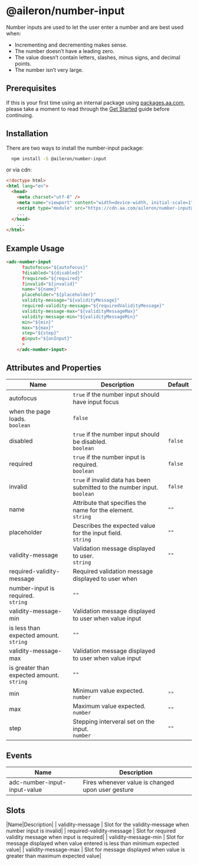 # @aileron/number-input

Number inputs are used to let the user enter a number and are best used when:

- Incrementing and decrementing makes sense.
- The number doesn’t have a leading zero.
- The value doesn’t contain letters, slashes, minus signs, and decimal points.
- The number isn’t very large.

## Prerequisites

If this is your first time using an internal package using [packages.aa.com](https://packages.aa.com),
please take a moment to read through the [Get Started](https://aileron.aa.com/developing/get-started)
guide before continuing.

## Installation

There are two ways to install the number-input package:

```bash
  npm install -S @aileron/number-input
```

or via cdn:

```html
<!doctype html>
<html lang="en">
  <head>
    <meta charset="utf-8" />
    <meta name="viewport" content="width=device-width, initial-scale=1" />
    <script type="module" src="https://cdn.aa.com/aileron/number-input@latest/dist/number-input.js"></script>
    ...
  </head>
    ...
</html>
```

## Example Usage

```html
<adc-number-input
      ?autofocus="${autofocus}"
      ?disabled="${disabled}"
      ?required="${required}"
      ?invalid="${invalid}"
      name="${name}"
      placeholder="${placeholder}"
      validity-message="${validityMessage}"
      required-validity-message="${requiredValidityMessage}"
      validity-message-max="${validityMessageMax}"
      validity-message-min="${validityMessageMin}"
      min="${min}"
      max="${max}"
      step="${step}"
      @input="${onInput}"
      >
    </adc-number-input>
```

## Attributes and Properties

|Name|Description|Default|
|----|-----------|-------|
|autofocus|`true` if the number input should have input focus
when the page loads.<br />`boolean`|`false`|
|disabled|`true` if the number input should be disabled.<br />`boolean`|`false`|
|required|`true` if the number input is required.<br />`boolean`|`false`|
|invalid|`true` if invalid data has been submitted to the number input.<br />`boolean`|`false`|
|name|Attribute that specifies the name for the element.<br />`string`|`""`|
|placeholder|Describes the expected value for the input field.<br />`string`|`""`|
|validity-message|Validation message displayed to user.<br />`string`|`""`|
|required-validity-message|Required validation message displayed to user when
number-input is required.<br />`string`|`""`|
|validity-message-min|Validation message displayed to user when value input
is less than expected amount.<br />`string`|`""`|
|validity-message-max|Validation message displayed to user when value input
is greater than expected amount.<br />`string`|`""`|
|min|Minimum value expected.<br />`number`|`""`|
|max|Maximum value expected.<br />`number`|`""`|
|step|Stepping interveral set on the input.<br />`number`|`""`|

## Events

|Name|Description|
|----|-----------|
|adc-number-input-input-value|Fires whenever value is changed upon user gesture|

## Slots

|Name|Description|
| validity-message | Slot for the validity-message when number input is invalid|
| required-validity-message | Slot for required validity message when input is required|
| validity-message-min | Slot for message displayed when value entered is less than
minimum expected value|
| validity-message-max | Slot for message displayed when value is greater than
maximum expected value|
